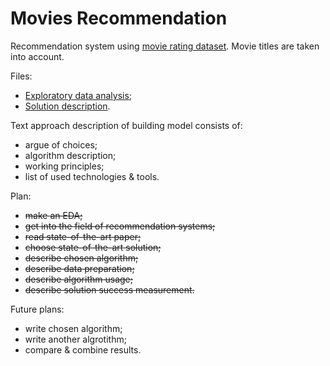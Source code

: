 # Movies Recommendation

Recommendation system using [movie rating dataset](http://files.grouplens.org/datasets/movielens/ml-latest-small.zip).
Movie titles are taken into account.

Files:
- [Exploratory data analysis](EDA.ipynb);
- [Solution description](SolutionDescription.ipynb).

Text approach description of building model consists of:
- argue of choices;
- algorithm description;
- working principles;
- list of used technologies & tools.

Plan:
- ~~make an EDA;~~
- ~~get into the field of recommendation systems;~~
- ~~read state-of-the-art paper;~~
- ~~choose state-of-the-art solution;~~
- ~~describe chosen algorithm;~~
- ~~describe data preparation;~~
- ~~describe algorithm usage;~~
- ~~describe solution success measurement.~~

Future plans:
- write chosen algorithm;
- write another algrotithm;
- compare & combine results.
